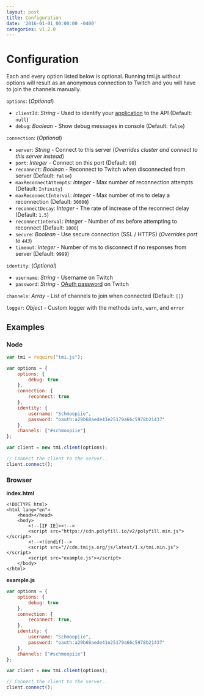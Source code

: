 ```yaml
---
layout: post
title: Configuration
date: '2016-01-01 00:00:00 -0400'
categories: v1.2.0
---
```


# Configuration

Each and every option listed below is optional. Running tmi.js without options will result as an anonymous connection to Twitch and you will have to join the channels manually.

`options`: \(_Optional_\)

* `clientId`: _String_ - Used to identify your [application](https://www.twitch.tv/settings/connections) to the API \(Default: `null`\)
* `debug`: _Boolean_ - Show debug messages in console \(Default: `false`\)

`connection`: \(_Optional_\)

* `server`: _String_ - Connect to this server \(_Overrides cluster and connect to this server instead_\)
* `port`: _Integer_ - Connect on this port \(Default: `80`\)
* `reconnect`: _Boolean_ - Reconnect to Twitch when disconnected from server \(Default: `false`\)
* `maxReconnectAttempts`: _Integer_ - Max number of reconnection attempts \(Default: `Infinity`\)
* `maxReconnectInterval`: _Integer_ - Max number of ms to delay a reconnection \(Default: `30000`\)
* `reconnectDecay`: _Integer_ - The rate of increase of the reconnect delay \(Default: `1.5`\)
* `reconnectInterval`: _Integer_ - Number of ms before attempting to reconnect \(Default: `1000`\)
* `secure`: _Boolean_ - Use secure connection \(SSL / HTTPS\) \(_Overrides port to `443`_\)
* `timeout`: _Integer_ - Number of ms to disconnect if no responses from server \(Default: `9999`\)

`identity`: \(_Optional_\)

* `username`: _String_ - Username on Twitch
* `password`: _String_ - [OAuth password](http://twitchapps.com/tmi/) on Twitch

`channels`: _Array_ - List of channels to join when connected \(Default: `[]`\)

`logger`: _Object_ - Custom logger with the methods `info`, `warn`, and `error`

## Examples

### Node

```javascript
var tmi = require("tmi.js");

var options = {
    options: {
        debug: true
    },
    connection: {
        reconnect: true
    },
    identity: {
        username: "Schmoopiie",
        password: "oauth:a29b68aede41e25179a66c5978b21437"
    },
    channels: ["#schmoopiie"]
};

var client = new tmi.client(options);

// Connect the client to the server..
client.connect();
```

### Browser

**index.html**

```markup
<!DOCTYPE html>
<html lang="en">
    <head></head>
    <body>
        <!--[IF IE]><!-->
        <script src="https://cdn.polyfill.io/v2/polyfill.min.js"></script>
        <!--<![endif]-->
        <script src="//cdn.tmijs.org/js/latest/1.x/tmi.min.js"></script>
        <script src="example.js"></script>
    </body>
</html>
```

**example.js**

```javascript
var options = {
    options: {
        debug: true
    },
    connection: {
        reconnect: true,
    },
    identity: {
        username: "Schmoopiie",
        password: "oauth:a29b68aede41e25179a66c5978b21437"
    },
    channels: ["#schmoopiie"]
};

var client = new tmi.client(options);

// Connect the client to the server..
client.connect();
```

